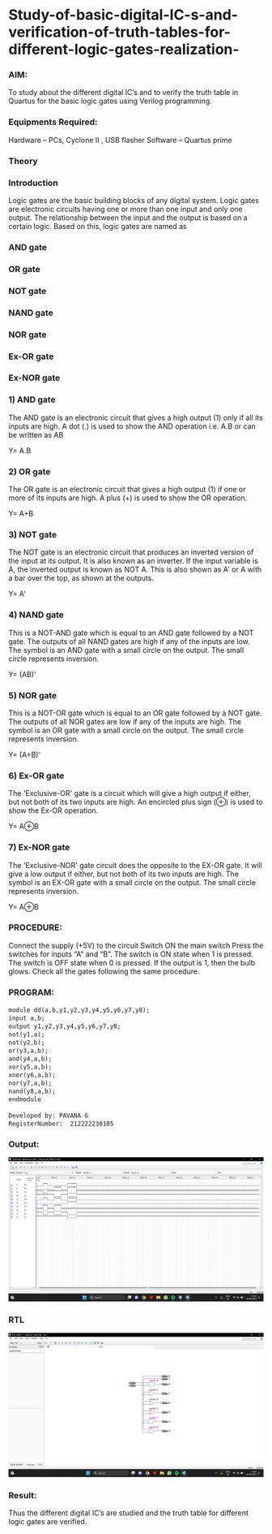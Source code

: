 # Study-of-basic-digital-IC-s-and-verification-of-truth-tables-for-different-logic-gates-realization-
### AIM:

To study about the different digital IC’s and to verify the truth table in Quartus for the basic logic gates using Verilog programming.

### Equipments Required:

Hardware – PCs, Cyclone II , USB flasher
Software – Quartus prime

### Theory
### Introduction

Logic gates are the basic building blocks of any digital system. Logic gates are electronic circuits having one or more than one input and only one output. The relationship between the input and the output is based on a certain logic. Based on this, logic gates are named as

### AND gate
### OR gate
### NOT gate
### NAND gate
### NOR gate
### Ex-OR gate
### Ex-NOR gate

### 1) AND gate

The AND gate is an electronic circuit that gives a high output (1) only if all its inputs are high. A dot (.) is used to show the AND operation i.e. A.B or can be written as AB

Y= A.B

### 2) OR gate

The OR gate is an electronic circuit that gives a high output (1) if one or more of its inputs are high. A plus (+) is used to show the OR operation.

Y= A+B

### 3) NOT gate

The NOT gate is an electronic circuit that produces an inverted version of the input at its output. It is also known as an inverter. If the input variable is A, the inverted output is known as NOT A. This is also shown as A' or A with a bar over the top, as shown at the outputs.

Y= A'

### 4) NAND gate

This is a NOT-AND gate which is equal to an AND gate followed by a NOT gate. The outputs of all NAND gates are high if any of the inputs are low. The symbol is an AND gate with a small circle on the output. The small circle represents inversion.

Y= (AB)’

### 5) NOR gate

This is a NOT-OR gate which is equal to an OR gate followed by a NOT gate. The outputs of all NOR gates are low if any of the inputs are high. The symbol is an OR gate with a small circle on the output. The small circle represents inversion.

Y= (A+B)’

### 6) Ex-OR gate

The 'Exclusive-OR' gate is a circuit which will give a high output if either, but not both of its two inputs are high. An encircled plus sign (⊕) is used to show the Ex-OR operation.

Y= A⊕B

### 7) Ex-NOR gate

The 'Exclusive-NOR' gate circuit does the opposite to the EX-OR gate. It will give a low output if either, but not both of its two inputs are high. The symbol is an EX-OR gate with a small circle on the output. The small circle represents inversion.

Y= A⊕B

### PROCEDURE:

Connect the supply (+5V) to the circuit
Switch ON the main switch
Press the switches for inputs “A” and “B”. The switch is ON state when 1 is pressed. The switch is OFF state when 0 is pressed.
If the output is 1, then the bulb glows.
Check all the gates following the same procedure.

### PROGRAM:
```
module dd(a,b,y1,y2,y3,y4,y5,y6,y7,y8);
input a,b;
output y1,y2,y3,y4,y5,y6,y7,y8;
not(y1,a);
not(y2,b);
or(y3,a,b);
and(y4,a,b);
xor(y5,a,b);
xnor(y6,a,b);
nor(y7,a,b);
nand(y8,a,b);
endmodule

Developed by: PAVANA G
RegisterNumber:  212222230105
```

### Output:
![Study-of-basic-digital-IC-s-and-verification-of-truth-tables-for-different-logic-gates-realization-](exp1a.png)

### RTL
![Study-of-basic-digital-IC-s-and-verification-of-truth-tables-for-different-logic-gates-realization-](exp1.png)

### Result:
Thus the different digital IC’s are studied and the truth table for different logic gates are verified.
